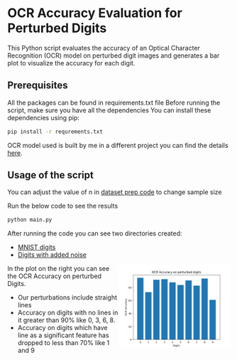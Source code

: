 # OCR Accuracy Evaluation for Perturbed Digits

This Python script evaluates the accuracy of an Optical Character Recognition (OCR) model on perturbed digit images and generates a bar plot to visualize the accuracy for each digit.

## Prerequisites
All the packages can be found in requirements.txt file
Before running the script, make sure you have all the dependencies
You can install these dependencies using pip:
```bash
pip install -r requrements.txt
```
OCR model used is built by me in a different project you can find the details [here](https://github.com/saitejramu/handwritten_digits_classifier).


## Usage of the script
You can adjust the value of n in [dataset prep code](prepare_dataset.py) to change sample size

Run the below code to see the results
```bash
python main.py
```
After running the code you can see two directories created:
- [MNIST digits](digits)
- [Digits with added noise](digits_noised) 

<img src="plot.png" width="50%" align="right" title="">

In the plot on the right you can see the OCR Accuracy on perturbed Digits.
- Our perturbations include straight lines
- Accuracy on digits with no lines in it greater than 90% like 0, 3, 6, 8.
- Accuracy on digits which have line as a significant feature has dropped to less than 70% like 1 and 9